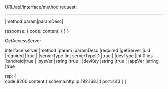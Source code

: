 URL/api/interface/method
request:
______________
|method|param|paramDesc|


response:
{
    code:
    content:
    {
    }
}


GetAccessServer

interface:server
|method         |param      |paramDesc          |required
|getServer      |uid        |required           |true
|               |serverType |int serverTypeID   |true
|               |devType    |int 0:ios 1:android|true
|               |sysVer     |string             |true
|               |devKey     |string             |true
|               |appVer     |string             |true

rsp:
{   
    code:8200
    content:{
        schema:http
        ip:192.168.1.1
        port:443
    }
}
